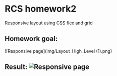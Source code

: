 # RCS homework2
Responsive layout using CSS flex and grid
## Homework goal:
![Responsive page](img/Layout_High_Level (1).png)

## Result: ![Responsive page](img/ezgif.com-optimize.gif)

